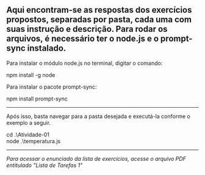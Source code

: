 Aqui encontram-se as respostas dos exercícios propostos, separadas por pasta, cada uma com suas instrução e descrição. Para rodar os arquivos, é necessário ter o node.js e o prompt-sync instalado.
--

Para instalar o módulo node.js no terminal, digitar o comando:

npm install -g node

Para instalar o pacote prompt-sync:

npm install prompt-sync

-------------

Após isso, basta navegar para a pasta desejada e executá-la conforme o exemplo a seguir.

cd .\Atividade-01\
node .\temperatura.js

------------

*Para acessar o enunciado da lista de exercícios, acesse o arquivo PDF entitulado "Lista de Tarefas 1"*
